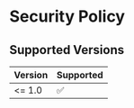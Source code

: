 # Security Policy

## Supported Versions

| Version | Supported          |
| ------- | ------------------ |
| <= 1.0   | :white_check_mark:|
